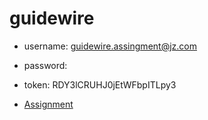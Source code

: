 # guidewire

* username: guidewire.assingment@jz.com
* password:
* token: RDY3lCRUHJ0jEtWFbpITLpy3

* [Assignment](./notes/ASSIGNMENT.md)
